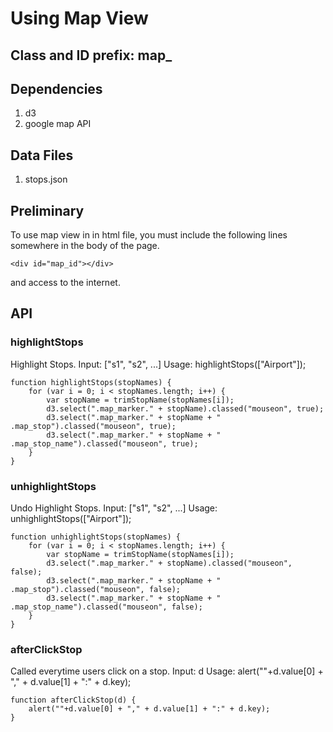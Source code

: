 # Using Map View

## Class and ID prefix: map_

## Dependencies

1. d3
2. google map API

## Data Files

1. stops.json

## Preliminary

To use map view in in html file, you must include the following lines
somewhere in the body of the page.

    <div id="map_id"></div>

and access to the internet.

## API

### highlightStops

Highlight Stops.
Input: ["s1", "s2", ...]
Usage: highlightStops(["Airport"]);

	function highlightStops(stopNames) {
	    for (var i = 0; i < stopNames.length; i++) {
	        var stopName = trimStopName(stopNames[i]);
	        d3.select(".map_marker." + stopName).classed("mouseon", true);
	        d3.select(".map_marker." + stopName + " .map_stop").classed("mouseon", true);
	        d3.select(".map_marker." + stopName + " .map_stop_name").classed("mouseon", true);
	    }
	}

### unhighlightStops

Undo Highlight Stops.
Input: ["s1", "s2", ...]
Usage: unhighlightStops(["Airport"]);

	function unhighlightStops(stopNames) {
	    for (var i = 0; i < stopNames.length; i++) {
	        var stopName = trimStopName(stopNames[i]);
	        d3.select(".map_marker." + stopName).classed("mouseon", false);
	        d3.select(".map_marker." + stopName + " .map_stop").classed("mouseon", false);
	        d3.select(".map_marker." + stopName + " .map_stop_name").classed("mouseon", false);
	    }
	}

### afterClickStop

Called everytime users click on a stop.
Input: d
Usage: alert(""+d.value[0] + "," + d.value[1] + ":" + d.key);
	
	function afterClickStop(d) {
	    alert(""+d.value[0] + "," + d.value[1] + ":" + d.key);
	}
